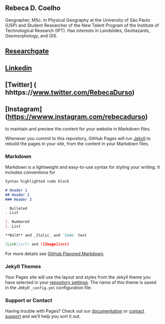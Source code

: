 ## Rebeca D. Coelho

Geographer, MSc. in Physical Geography at the University of São Paulo (USP) and Student Researcher of the New Talent Program of the Institute of Technological Research (IPT). Has interests in Landslides, Geohazards, Geomorphology, and GIS.

## [Researchgate](https://www.researchgate.net/profile/Rebeca_Coelho2)
## [Linkedin]( hhttps://www.linkedin.com/in/rebeca-dur%C3%A7o-coelho-35b699159)
## [Twitter] ( hhttps://www.twitter.com/RebecaDurso)
## [Instagram] (https://wwww.instagram.com/rebecadurso)

to maintain and preview the content for your website in Markdown files.

Whenever you commit to this repository, GitHub Pages will run [Jekyll](https://jekyllrb.com/) to rebuild the pages in your site, from the content in your Markdown files.

### Markdown

Markdown is a lightweight and easy-to-use syntax for styling your writing. It includes conventions for

```markdown
Syntax highlighted code block

# Header 1
## Header 2
### Header 3

- Bulleted
- List

1. Numbered
2. List

**Bold** and _Italic_ and `Code` text

[Link](url) and ![Image](src)
```

For more details see [GitHub Flavored Markdown](https://guides.github.com/features/mastering-markdown/).

### Jekyll Themes

Your Pages site will use the layout and styles from the Jekyll theme you have selected in your [repository settings](https://github.com/durso0101/rebecadurso.github.io/settings). The name of this theme is saved in the Jekyll `_config.yml` configuration file.

### Support or Contact

Having trouble with Pages? Check out our [documentation](https://docs.github.com/categories/github-pages-basics/) or [contact support](https://github.com/contact) and we’ll help you sort it out.
